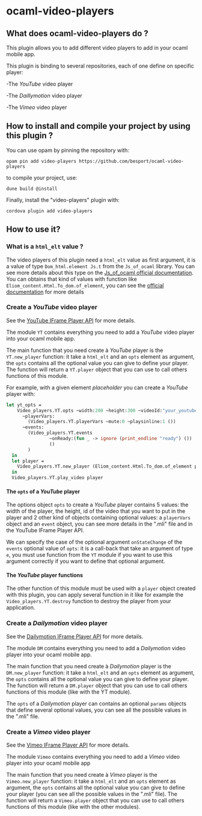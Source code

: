 # ocaml-video-players

## What does ocaml-video-players do ?

This plugin allows you to add different video players to add in your
ocaml mobile app.

This plugin is binding to several repositories, each of one define on
specific player:

-The *YouTube* video player

-The *Daillymotion* video player

-The *Vimeo* video player

## How to install and compile your project by using this plugin ?

You can use opam by pinning the repository with:
```Shell
opam pin add video-players https://github.com/besport/ocaml-video-players
```

to compile your project, use:
```Shell
dune build @install
```

Finally, install the "video-players" plugin with:
```Shell
cordova plugin add video-players
```


## How to use it?

### What is a `html_elt` value ?

The video players of this plugin need a `html_elt` value as first
argument, it is a value of type `Dom_html.element Js.t` from the
`Js_of_ocaml` library. You can see more details about this type on the
[Js_of_ocaml official
documentation](https://ocsigen.org/js_of_ocaml/3.1.0/api/Dom_html.element-c). You
can obtains that kind of values with function like
`Eliom_content.Html.To_dom.of_element`, you can see the [official
documentation](https://ocsigen.org/js_of_ocaml/latest/api/js_of_ocaml-tyxml/Js_of_ocaml_tyxml/Tyxml_cast_sigs/module-type-OF/index.html)
for more details

### Create a *YouTube* video player

See the [YouTube IFrame Player
API](https://developers.google.com/youtube/iframe_api_reference) for
more details.

The module `YT` contains everything you need to add a *YouTube* video
player into your ocaml mobile app.

The main function that you need create à *YouTube* player is the
`YT.new_player` function: it take a `html_elt` and an `opts` element as
argument, the `opts` contains all the optional value you can give to
define your player. The function will return a `YT.player` object that
you can use to call others functions of this module.

For example, with a given element *placeholder* you can create a
*YouTube* player with:

```Ocaml
let yt_opts =
    Video_players.YT.opts ~width:200 ~height:300 ~videoId:"your_youtube_video_ID"
      ~playerVars:
        (Video_players.YT.playerVars ~mute:0 ~playsinline:1 ())
      ~events:
        (Video_players.YT.events
                ~onReady:(fun _ -> ignore (print_endline "ready") ())
                ()
        )
  in
  let player =
    Video_players.YT.new_player (Eliom_content.Html.To_dom.of_element placeholder) yt_opts
  in
  Video_players.YT.play_video player
```

#### The `opts` of a *YouTube* player

The options object `opts` to create a *YouTube* player contains 5 values:
the width of the player, the height, id of the video that you want to
put in the player and 2 other kind of objects containing optional
values: a `playerVars` object and an `event` object, you can see more
details in the ".mli" file and in the YouTube IFrame Player API.

We can specify the case of the optional argument `onStateChange` of the
`events` optional value of `opts`: it is a call-back that take an
argument of type `e`, you must use function from the `YT` module if you
want to use this argument correctly if you want to define that optional
argument.

#### The *YouTube* player functions

The other function of this module must be used with a `player` object
created with this plugin, you can apply several function in it like for
example the `Video_players.YT.destroy` function to destroy the player
from your application.

### Create a *Dailymotion* video player

See the [Dailymotion IFrame Player
API](https://developer.dailymotion.com/player/#player-api) for more
details.

The module `DM` contains everything you need to add a *Dailymotion*
video player into your ocaml mobile app.

The main function that you need create à *Dailymotion* player is the
`DM.new_player` function: it take a `html_elt` and an `opts` element as
argument, the `opts` contains all the optional value you can give to
define your player. The function will return a `DM.player` object that
you can use to call others functions of this module (like with the YT
module).

The `opts` of a *Dailymotion* player can contains an optional `params`
objects that define several optional values, you can see all the
possible values in the ".mli" file.

### Create a *Vimeo* video player

See the [Vimeo IFrame Player
API](https://developer.vimeo.com/player/sdk) for more details.

The module `Vimeo` contains everything you need to add a *Vimeo* video
player into your ocaml mobile app

The main function that you need create à *Vimeo* player is the
`Vimeo.new_player` function: it take a `html_elt` and an `opts` element as
argument, the `opts` contains all the optional value you can give to
define your player (you can see all the possible values in the ".mli"
file). The function will return a `Vimeo.player` object that you can use
to call others functions of this module (like with the other modules).
